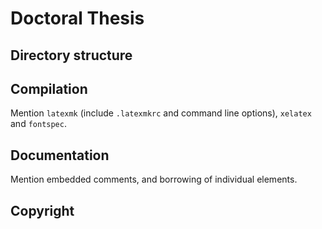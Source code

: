# Doctoral Thesis

## Directory structure

## Compilation

Mention ``latexmk`` (include ``.latexmkrc`` and command line options), ``xelatex`` and ``fontspec``.

## Documentation

Mention embedded comments, and borrowing of individual elements.

## Copyright
